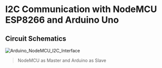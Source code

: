 # I2C Communication with NodeMCU ESP8266 and Arduino Uno
## Circuit Schematics
![Arduino_NodeMCU_I2C_Interface](https://user-images.githubusercontent.com/87569188/145761984-b202394c-b61a-4e0a-8134-f7487413bb76.png)
> NodeMCU as Master and Arduino as Slave
